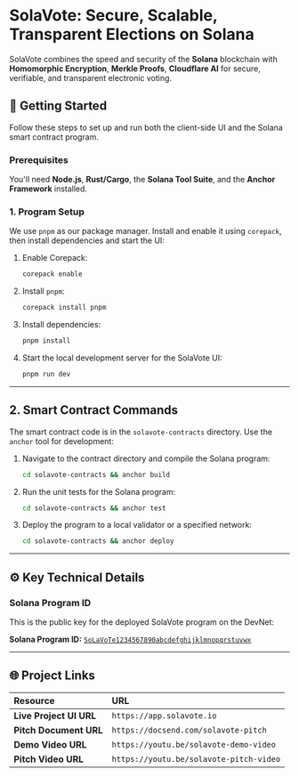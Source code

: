 # SolaVote: Secure, Scalable, Transparent Elections on Solana

SolaVote combines the speed and security of the **Solana** blockchain with **Homomorphic Encryption**, **Merkle Proofs**, **Cloudflare AI** for secure, verifiable, and transparent electronic voting.

## 🚀 Getting Started

Follow these steps to set up and run both the client-side UI and the Solana smart contract program.

### Prerequisites

You'll need **Node.js**, **Rust/Cargo**, the **Solana Tool Suite**, and the **Anchor Framework** installed.

### 1\. Program Setup

We use `pnpm` as our package manager. Install and enable it using `corepack`, then install dependencies and start the UI:

1.  Enable Corepack:
    ```bash
    corepack enable
    ```
2.  Install `pnpm`:
    ```bash
    corepack install pnpm
    ```
3.  Install dependencies:
    ```bash
    pnpm install
    ```
4.  Start the local development server for the SolaVote UI:
    ```bash
    pnpm run dev
    ```

-----

## 2\. Smart Contract Commands

The smart contract code is in the `solavote-contracts` directory. Use the `anchor` tool for development:

1.  Navigate to the contract directory and compile the Solana program:
    ```bash
    cd solavote-contracts && anchor build
    ```
2.  Run the unit tests for the Solana program:
    ```bash
    cd solavote-contracts && anchor test
    ```
3.  Deploy the program to a local validator or a specified network:
    ```bash
    cd solavote-contracts && anchor deploy
    ```

-----

## ⚙️ Key Technical Details

### Solana Program ID

This is the public key for the deployed SolaVote program on the DevNet:

**Solana Program ID:** [`SoLaVoTe1234567890abcdefghijklmnopqrstuvwx`](https://solscan.io/account/Dq6vwtM2ZtcXXJPbWDy6mTCgwJpZ4CKssYQXz1XimMz6?cluster=devnet)

-----

## 🌐 Project Links

| Resource | URL |
| :--- | :--- |
| **Live Project UI URL** | `https://app.solavote.io` |
| **Pitch Document URL** | `https://docsend.com/solavote-pitch` |
| **Demo Video URL** | `https://youtu.be/solavote-demo-video` |
| **Pitch Video URL** | `https://youtu.be/solavote-pitch-video` |